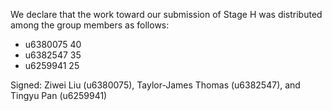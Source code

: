 We declare that the work toward our submission of Stage H was distributed among the group members as follows:

* u6380075 40
* u6382547 35
* u6259941 25

Signed: Ziwei Liu (u6380075), Taylor-James Thomas (u6382547), and Tingyu Pan (u6259941)

